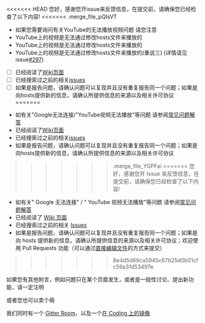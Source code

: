 <<<<<<< HEAD
您好，感谢您开issue来反馈信息，在提交前，请确保您已经检查了以下内容!
<<<<<<< .merge_file_pQIsVT
- 如果您需要询问有关YouTube的无法播放视频问题 请您注意
 - YouTube上的视频是无法通过修改hosts文件来播放的
 - YouTube上的视频是无法通过修改hosts文件来播放的
 - YouTube上的视频是无法通过修改hosts文件来播放的(重说三) (详情请见issue[#297](https://github.com/racaljk/hosts/issues/297))
- [ ] 已经阅读了[Wiki页面](https://github.com/racaljk/hosts/wiki)
- [ ] 已经搜索过之前的相关[issues](https://github.com/racaljk/hosts/search)
- [ ] 如果是报告问题，请确认问题可以复现并且没有重复报告同一个问题；如果是向hosts提供新的信息，请确认所提供信息的来源以及相关许可协议
=======
- 如有关"Google无法连接/"YouTube视频无法播放"等问题 请参阅[常见问题解答](https://git.io/vrHaS)
- 已经阅读了[Wiki页面](https://github.com/racaljk/hosts/wiki)
- 已经搜索过之前的相关[issues](https://github.com/racaljk/hosts/search)
- 如果是报告问题，请确认问题可以复现并且没有重复报告同一个问题；如果是向hosts提供新的信息，请确认所提供信息的来源以及相关许可协议
>>>>>>> .merge_file_YGPFai
=======
您好，感谢您开 Issue 来反馈信息，在提交前，请确保您已经检查了以下内容!
- 如有关" Google 无法连接" / " YouTube 视频无法播放"等问题 请参阅[常见问题解答](https://github.com/racaljk/hosts/wiki/The-hosts-FAQ)
- 已经阅读了 [Wiki 页面](https://github.com/racaljk/hosts/wiki)
- 已经搜索过之前的相关 [Issues](https://github.com/racaljk/hosts/search?type=Issues)
- 如果是报告问题，请确认问题可以复现并且没有重复报告同一个问题；如果是向 hosts 提供新的信息，请确认所提供信息的来源以及相关许可协议；欢迎使用 Pull Requests 功能（可以通过[直接编辑文件](https://github.com/racaljk/hosts/edit/master/hosts)的方式来提交）
>>>>>>> 8e4d5d69ca5945c67b25d0b01cfc59a31d53497e

如果您有其他附言，例如问题只在某个页面发生，或者是一般性讨论、提出新功能，请一定注明

或者您也可以卖个萌

我们同时有一个 [Gitter Room](https://gitter.im/racaljk/hosts)，以及一个[在 Coding 上的镜像](https://coding.net/u/scaffrey/p/hosts)
